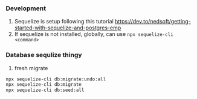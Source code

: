 ### Development
1. Sequelize is setup following this tutorial https://dev.to/nedsoft/getting-started-with-sequelize-and-postgres-emp
1. If sequelize is not installed, globally, can use `npx sequelize-cli <command>`


### Database sequlize thingy
1. fresh migrate

```bash
npx sequelize-cli db:migrate:undo:all
npx sequelize-cli db:migrate
npx sequelize-cli db:seed:all
```